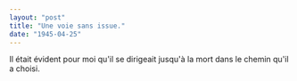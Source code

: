 ```yaml
---
layout: "post"
title: "Une voie sans issue."
date: "1945-04-25"
---
```


Il était évident pour moi qu'il se dirigeait jusqu'à la mort dans le chemin qu'il a choisi.


<div class="histoire"></div>

<div class="commentaire"></div>